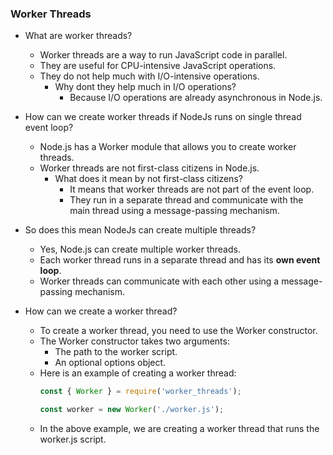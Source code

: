 ### Worker Threads
- What are worker threads?
    - Worker threads are a way to run JavaScript code in parallel.
    - They are useful for CPU-intensive JavaScript operations.
    - They do not help much with I/O-intensive operations.
        - Why dont they help much in I/O operations?
            - Because I/O operations are already asynchronous in Node.js.

- How can we create worker threads if NodeJs runs on single thread event loop?
    - Node.js has a Worker module that allows you to create worker threads.
    - Worker threads are not first-class citizens in Node.js.
        - What does it mean by not first-class citizens?
            - It means that worker threads are not part of the event loop.
            - They run in a separate thread and communicate with the main thread using a message-passing mechanism.

- So does this mean NodeJs can create multiple threads?
    - Yes, Node.js can create multiple worker threads.
    - Each worker thread runs in a separate thread and has its **own event loop**.
    - Worker threads can communicate with each other using a message-passing mechanism.            
    
- How can we create a worker thread?
    - To create a worker thread, you need to use the Worker constructor.
    - The Worker constructor takes two arguments:
        - The path to the worker script.
        - An optional options object.
    - Here is an example of creating a worker thread:
        ```javascript
        const { Worker } = require('worker_threads');

        const worker = new Worker('./worker.js');
        ```
    - In the above example, we are creating a worker thread that runs the worker.js script.